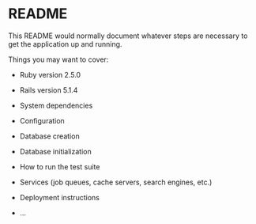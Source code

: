 # README

This README would normally document whatever steps are necessary to get the
application up and running.

Things you may want to cover:

* Ruby version
2.5.0
* Rails version
5.1.4

* System dependencies

* Configuration

* Database creation

* Database initialization

* How to run the test suite

* Services (job queues, cache servers, search engines, etc.)

* Deployment instructions

* ...
